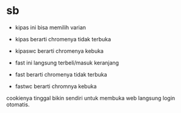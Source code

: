 # sb
 - kipas ini bisa memilih varian 
- kipas berarti chromenya tidak terbuka
- kipaswc berarti chromenya kebuka

- fast ini langsung terbeli/masuk keranjang
- fast berarti chromenya tidak terbuka
- fastwc berarti chromnya kebuka

cookienya tinggal bikin sendiri untuk membuka web langsung login otomatis.
